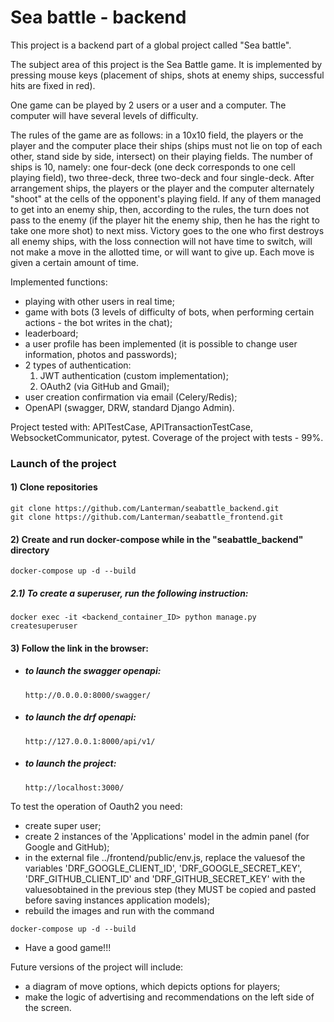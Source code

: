 # Sea battle - backend


This project is a backend part of a global project called "Sea battle".

The subject area of ​​this project is the Sea Battle game. It is implemented by pressing mouse keys (placement of ships, 
shots at enemy ships, successful hits are fixed in red).

One game can be played by 2 users or a user and a computer. The computer will have several levels of difficulty.

The rules of the game are as follows: in a 10x10 field, the players or the player and the computer place their ships
(ships must not lie on top of each other, stand side by side, intersect) on their playing fields. The number of ships 
is 10, namely: one four-deck (one deck corresponds to one cell playing field), two three-deck, three two-deck and four 
single-deck. After arrangement ships, the players or the player and the computer alternately "shoot" at the cells of 
the opponent's playing field. If any of them managed to get into an enemy ship, then, according to the rules, the turn 
does not pass to the enemy (if the player hit the enemy ship, then he has the right to take one more shot) to next miss. 
Victory goes to the one who first destroys all enemy ships, with the loss connection will not have time to switch, will 
not make a move in the allotted time, or will want to give up. Each move is given a certain amount of time.

Implemented functions:
 - playing with other users in real time; 
 - game with bots (3 levels of difficulty of bots, when performing certain actions - the bot writes in the chat); 
 - leaderboard; 
 - a user profile has been implemented (it is possible to change user information, photos and passwords); 
 - 2 types of authentication: 
   1. JWT authentication (custom implementation); 
   2. OAuth2 (via GitHub and Gmail); 
 - user creation confirmation via email (Celery/Redis); 
 - OpenAPI (swagger, DRW, standard Django Admin).


Project tested with: APITestCase, APITransactionTestCase, WebsocketCommunicator, pytest. 
Coverage of the project with tests - 99%.

### Launch of the project

#### 1) Clone repositories
```
git clone https://github.com/Lanterman/seabattle_backend.git
git clone https://github.com/Lanterman/seabattle_frontend.git
```
#### 2) Create and run docker-compose while in the "seabattle_backend" directory
```
docker-compose up -d --build
```
##### 2.1) To create a superuser, run the following instruction:
```
docker exec -it <backend_container_ID> python manage.py createsuperuser
```

#### 3) Follow the link in the browser:
 - ##### to launch the swagger openapi:
    ```
    http://0.0.0.0:8000/swagger/
    ```
 - ##### to launch the drf openapi:
    ```
    http://127.0.0.1:8000/api/v1/
    ```
 - ##### to launch the project:
    ```
    http://localhost:3000/
    ```


To test the operation of Oauth2 you need:
 - create super user;
 - create 2 instances of the 'Applications' model in the admin panel (for Google and GitHub);
 - in the external file ../frontend/public/env.js, replace the values ​​of the variables 'DRF_GOOGLE_CLIENT_ID', 
 'DRF_GOOGLE_SECRET_KEY', 'DRF_GITHUB_CLIENT_ID' and 'DRF_GITHUB_SECRET_KEY' with the values ​​obtained in the 
 previous step (they MUST be copied and pasted before saving instances application models);
 - rebuild the images and run with the command
```
docker-compose up -d --build
```
- Have a good game!!!


Future versions of the project will include:
 - a diagram of move options, which depicts options for players;
 - make the logic of advertising and recommendations on the left side of the screen.
